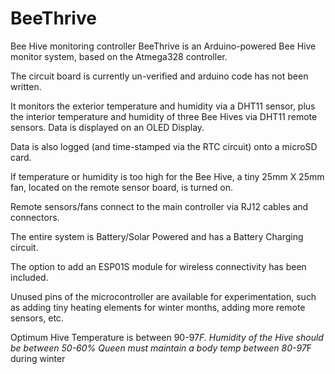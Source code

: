 # BeeThrive
Bee Hive monitoring controller
BeeThrive is an Arduino-powered Bee Hive monitor system, based on the Atmega328 controller.

The circuit board is currently un-verified and arduino code has not been written.

It monitors the exterior temperature and humidity via a DHT11 sensor, plus the interior
temperature and humidity of three Bee Hives via  DHT11 remote sensors.
Data is displayed on an OLED Display.

Data is also logged (and time-stamped via the RTC circuit) onto a microSD card.

If temperature or humidity is too high for the Bee Hive, a tiny
25mm X 25mm fan, located on the remote sensor board, is turned on.

Remote sensors/fans connect to the main controller via RJ12 cables and connectors.

The entire system is Battery/Solar Powered and has a Battery Charging circuit.

The option to add an ESP01S module for wireless connectivity has been included.

Unused pins of the microcontroller are available for experimentation, such as adding 
tiny heating elements for winter months, adding more remote sensors, etc.



Optimum Hive Temperature is between 90-97*F.
Humidity of the Hive should be between 50-60%
Queen must maintain a body temp between 80-97*F during winter
